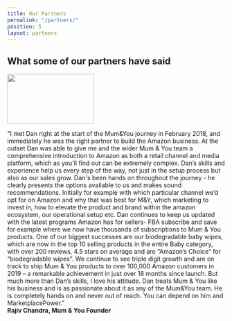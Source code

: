 ```yaml
---
title: Our Partners
permalink: "/partners/"
position: 5
layout: partners
---
```


<h2>What some of our partners have said</h2>

<img class="img-center" src="../assets/images/brand-small/brand-sm-mumandyou.png" width="200" height="115">
<p>&quot;I met Dan right at the start of the Mum&You journey in February 2018, and immediately he was the right partner to build the Amazon business. At the outset Dan was able to give me and the wider Mum & You team a comprehensive introduction to Amazon as both a retail channel and media platform, which as you'll find out can be extremely complex. Dan’s skills and experience help us every step of the way, not just in the setup process but also as our sales grow. Dan's been hands on throughout the journey - he clearly presents the options available to us and makes sound recommendations. Initially for example with which particular channel we’d opt for on Amazon and why that was best for M&Y, which marketing to invest in, how to elevate the product and brand within the amazon ecosystem, our operational setup etc. Dan continues to keep us updated with the latest programs Amazon has for sellers- FBA subscribe and save for example where we now have thousands of subscriptions to Mum & You products. One of our biggest successes are our biodegradable baby wipes, which are now in the top 10 selling products in the entire Baby category, with over 200 reviews, 4.5 stars on average and are “Amazon’s Choice” for “biodegradable wipes”. We continue to see triple digit growth and are on track to ship Mum & You products to over 100,000 Amazon customers in 2019 – a remarkable achievement in just over 18 months since launch. But much more than Dan’s skills, I love his attitude. Dan treats Mum & You like his business and is as passionate about it as any of the Mum&You team. He is completely hands on and never out of reach. You can depend on him and MarketplacePower.&quot; <br><strong class="highlight-green">Rajiv Chandra, Mum &amp; You Founder</strong></p> 
